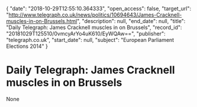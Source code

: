 {
  "date": "2018-10-29T12:55:10.364333", 
  "open_access": false, 
  "target_url": "http://www.telegraph.co.uk/news/politics/10694643/James-Cracknell-muscles-in-on-Brussels.html", 
  "description": null, 
  "end_date": null, 
  "title": "Daily Telegraph: James Cracknell muscles in on Brussels", 
  "record_id": "20181029T125510/0vmcyArYo4uK610/EyWQAw==", 
  "publisher": "telegraph.co.uk", 
  "start_date": null, 
  "subject": "European Parliament Elections 2014"
}

# Daily Telegraph: James Cracknell muscles in on Brussels

None